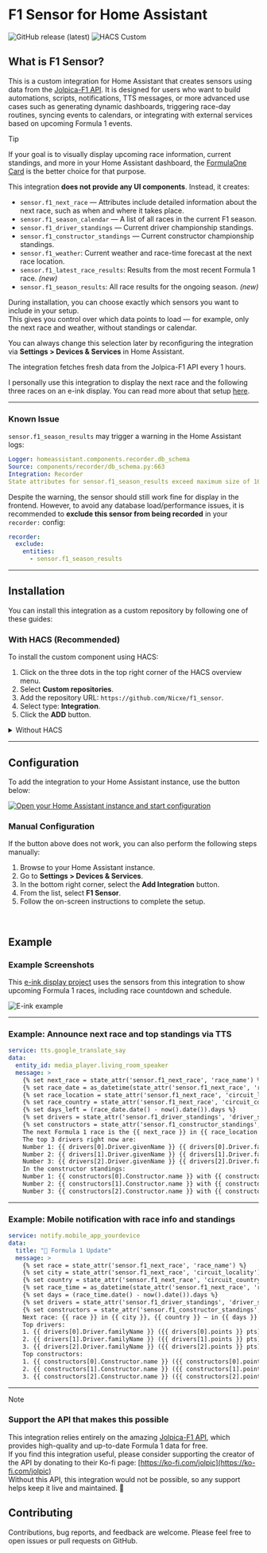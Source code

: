 # F1 Sensor for Home Assistant
![GitHub release (latest)](https://img.shields.io/github/v/release/Nicxe/f1_sensor)
![HACS Custom](https://img.shields.io/badge/HACS-Custom-blue)

## What is F1 Sensor?

This is a custom integration for Home Assistant that creates sensors using data from the [Jolpica-F1 API](https://github.com/jolpica/jolpica-f1). It is designed for users who want to build automations, scripts, notifications, TTS messages, or more advanced use cases such as generating dynamic dashboards, triggering race-day routines, syncing events to calendars, or integrating with external services based on upcoming Formula 1 events.

> [!TIP]
> If your goal is to visually display upcoming race information, current standings, and more in your Home Assistant dashboard, the [FormulaOne Card](https://github.com/marcokreeft87/formulaone-card) is the better choice for that purpose.

This integration **does not provide any UI components**. Instead, it creates:
- `sensor.f1_next_race` — Attributes include detailed information about the next race, such as when and where it takes place.
- `sensor.f1_season_calendar` — A list of all races in the current F1 season.
- `sensor.f1_driver_standings` — Current driver championship standings.
- `sensor.f1_constructor_standings` — Current constructor championship standings.
- `sensor.f1_weather`: Current weather and race-time forecast at the next race location.
- `sensor.f1_latest_race_results`: Results from the most recent Formula 1 race. *(new)*
- `sensor.f1_season_results`: All race results for the ongoing season. *(new)*

During installation, you can choose exactly which sensors you want to include in your setup.  
This gives you control over which data points to load — for example, only the next race and weather, without standings or calendar.

You can always change this selection later by reconfiguring the integration via **Settings > Devices & Services** in Home Assistant.

The integration fetches fresh data from the Jolpica-F1 API every 1 hours.

I personally use this integration to display the next race and the following three races on an e-ink display. You can read more about that setup [here](https://github.com/Nicxe/esphome).

---

### Known Issue

`sensor.f1_season_results` may trigger a warning in the Home Assistant logs:

```yaml
Logger: homeassistant.components.recorder.db_schema
Source: components/recorder/db_schema.py:663
Integration: Recorder
State attributes for sensor.f1_season_results exceed maximum size of 16384 bytes. This can cause database performance issues; Attributes will not be stored
```

Despite the warning, the sensor should still work fine for display in the frontend. However, to avoid any database load/performance issues, it is recommended to **exclude this sensor from being recorded** in your `recorder:` config:

```yaml
recorder:
  exclude:
    entities:
      - sensor.f1_season_results
```

---

## Installation

You can install this integration as a custom repository by following one of these guides:

### With HACS (Recommended)

To install the custom component using HACS:

1. Click on the three dots in the top right corner of the HACS overview menu.
2. Select **Custom repositories**.
3. Add the repository URL: `https://github.com/Nicxe/f1_sensor`.
4. Select type: **Integration**.
5. Click the **ADD** button.

<details>
<summary>Without HACS</summary>

1. Download the latest release of the F1 Sensor integration from **[GitHub Releases](https://github.com/Nicxe/f1_sensor/releases)**.
2. Extract the downloaded files and place the `f1_sensor` folder in your Home Assistant `custom_components` directory (usually located in the `config/custom_components` directory).
3. Restart your Home Assistant instance to load the new integration.

</details>

---

## Configuration

To add the integration to your Home Assistant instance, use the button below:

[![Open your Home Assistant instance and start configuration](https://my.home-assistant.io/badges/config_flow_start.svg)](https://my.home-assistant.io/redirect/config_flow_start?domain=f1_sensor)

### Manual Configuration

If the button above does not work, you can also perform the following steps manually:

1. Browse to your Home Assistant instance.
2. Go to **Settings > Devices & Services**.
3. In the bottom right corner, select the **Add Integration** button.
4. From the list, select **F1 Sensor**.
5. Follow the on-screen instructions to complete the setup.

<br>

## Example

### Example Screenshots

This [e-ink display project](https://github.com/Nicxe/esphome) uses the sensors from this integration to show upcoming Formula 1 races, including race countdown and schedule.

![E-ink example](https://github.com/user-attachments/assets/96185a06-ed0b-421a-afa6-884864baca63)

---

### Example: Announce next race and top standings via TTS

```yaml
service: tts.google_translate_say
data:
  entity_id: media_player.living_room_speaker
  message: >
    {% set next_race = state_attr('sensor.f1_next_race', 'race_name') %}
    {% set race_date = as_datetime(state_attr('sensor.f1_next_race', 'race_start')) %}
    {% set race_location = state_attr('sensor.f1_next_race', 'circuit_locality') %}
    {% set race_country = state_attr('sensor.f1_next_race', 'circuit_country') %}
    {% set days_left = (race_date.date() - now().date()).days %}
    {% set drivers = state_attr('sensor.f1_driver_standings', 'driver_standings') %}
    {% set constructors = state_attr('sensor.f1_constructor_standings', 'constructor_standings') %}
    The next Formula 1 race is the {{ next_race }} in {{ race_location }}, {{ race_country }}, happening in {{ days_left }} day{{ 's' if days_left != 1 else '' }}.
    The top 3 drivers right now are:
    Number 1: {{ drivers[0].Driver.givenName }} {{ drivers[0].Driver.familyName }} with {{ drivers[0].points }} points.
    Number 2: {{ drivers[1].Driver.givenName }} {{ drivers[1].Driver.familyName }} with {{ drivers[1].points }} points.
    Number 3: {{ drivers[2].Driver.givenName }} {{ drivers[2].Driver.familyName }} with {{ drivers[2].points }} points.
    In the constructor standings:
    Number 1: {{ constructors[0].Constructor.name }} with {{ constructors[0].points }} points.
    Number 2: {{ constructors[1].Constructor.name }} with {{ constructors[1].points }} points.
    Number 3: {{ constructors[2].Constructor.name }} with {{ constructors[2].points }} points.
```

---

### Example: Mobile notification with race info and standings

```yaml
service: notify.mobile_app_yourdevice
data:
  title: "🏁 Formula 1 Update"
  message: >
    {% set race = state_attr('sensor.f1_next_race', 'race_name') %}
    {% set city = state_attr('sensor.f1_next_race', 'circuit_locality') %}
    {% set country = state_attr('sensor.f1_next_race', 'circuit_country') %}
    {% set race_time = as_datetime(state_attr('sensor.f1_next_race', 'race_start')) %}
    {% set days = (race_time.date() - now().date()).days %}
    {% set drivers = state_attr('sensor.f1_driver_standings', 'driver_standings') %}
    {% set constructors = state_attr('sensor.f1_constructor_standings', 'constructor_standings') %}
    Next race: {{ race }} in {{ city }}, {{ country }} — in {{ days }} day{{ 's' if days != 1 else '' }}.
    Top drivers:
    1. {{ drivers[0].Driver.familyName }} ({{ drivers[0].points }} pts)
    2. {{ drivers[1].Driver.familyName }} ({{ drivers[1].points }} pts)
    3. {{ drivers[2].Driver.familyName }} ({{ drivers[2].points }} pts)
    Top constructors:
    1. {{ constructors[0].Constructor.name }} ({{ constructors[0].points }} pts)
    2. {{ constructors[1].Constructor.name }} ({{ constructors[1].points }} pts)
    3. {{ constructors[2].Constructor.name }} ({{ constructors[2].points }} pts)
```

---

> [!NOTE]  
> ### Support the API that makes this possible  
> This integration relies entirely on the amazing [Jolpica-F1 API](https://github.com/jolpica/jolpica-f1), which provides high-quality and up-to-date Formula 1 data for free.  
> If you find this integration useful, please consider supporting the creator of the API by donating to their Ko-fi page: [https://ko-fi.com/jolpic](https://ko-fi.com/jolpic)  
> Without this API, this integration would not be possible, so any support helps keep it live and maintained. 🙏



## Contributing

Contributions, bug reports, and feedback are welcome. Please feel free to open issues or pull requests on GitHub.

